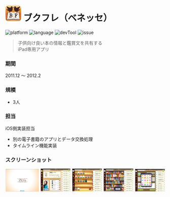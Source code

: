# ![](https://github.com/Noodlekim/RESUME/blob/master/images/bookhure.png?raw=true=50x50) ブクフレ（ベネッセ）

![platform](https://img.shields.io/badge/platform-iOS-blue.svg)
![language](https://img.shields.io/badge/language-Obj--C-red.svg)
![devTool](https://img.shields.io/badge/devTool-Xcode-yellow.svg)
![issue](https://img.shields.io/badge/issue-Backlog-green.svg)

> 子供向け良い本の情報と鑑賞文を共有する  
> iPad専用アプリ

### 期間
2011.12 ～ 2012.2

### 規模
- 3人

### 担当
iOS側実装担当
- 別の電子書籍のアプリとデータ交換処理
- タイムライン機能実装

### スクリーンショット
![](https://github.com/Noodlekim/RESUME/blob/master/images/screenshots/monstar-lab/ml_bukuhure.png?raw=true)
